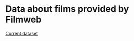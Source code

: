 # Data about films provided by Filmweb



[Current dataset](https://www.kaggle.com/datasets/jacobsoftware/filmweb-films-by-year)